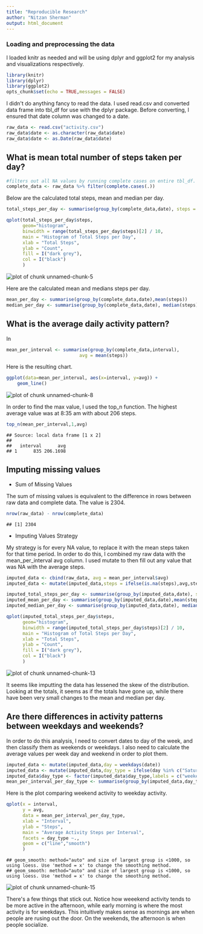 ```yaml
---
title: "Reproducible Research"
author: "Nitzan Sherman"
output: html_document
---
```


### Loading and preprocessing the data
I loaded knitr as needed and will be using dplyr and ggplot2 for my analysis and visualizations respectively.


```r
library(knitr)
library(dplyr)
library(ggplot2)
opts_chunk$set(echo = TRUE,messages = FALSE)
```

I didn't do anything fancy to read the data. I used read.csv and converted data frame into tbl_df for use with the dplyr package. Before converting, I ensured that date column was changed to a date.


```r
raw_data <- read.csv("activity.csv")
raw_data$date <- as.character(raw_data$date)
raw_data$date <- as.Date(raw_data$date)
```

## What is mean total number of steps taken per day?


```r
#filters out all NA values by running complete cases on entire tbl_df.
complete_data <- raw_data %>% filter(complete.cases(.))
```

Below are the calculated total steps, mean and median per day.

```r
total_steps_per_day <- summarise(group_by(complete_data,date), steps = sum(steps))
```


```r
qplot(total_steps_per_day$steps,
      geom="histogram",
      binwidth = range(total_steps_per_day$steps)[2] / 10,
      main = "Histogram of Total Steps per Day",
      xlab = "Total Steps",
      ylab = "Count",
      fill = I("dark grey"),
      col = I("black")
      )
```

![plot of chunk unnamed-chunk-5](figure/unnamed-chunk-5-1.png) 

Here are the calculated mean and medians steps per day.


```r
mean_per_day <- summarise(group_by(complete_data,date),mean(steps))
median_per_day <- summarise(group_by(complete_data,date), median(steps))
```


## What is the average daily activity pattern?

In


```r
mean_per_interval <- summarise(group_by(complete_data,interval), 
                           avg = mean(steps))
```

Here is the resulting chart.

```r
ggplot(data=mean_per_interval, aes(x=interval, y=avg)) +
    geom_line()
```

![plot of chunk unnamed-chunk-8](figure/unnamed-chunk-8-1.png) 

In order to find the max value, I used the top_n function. The highest average value was at 8:35 am with about 206 steps. 


```r
top_n(mean_per_interval,1,avg)
```

```
## Source: local data frame [1 x 2]
## 
##   interval      avg
## 1      835 206.1698
```

## Imputing missing values

* Sum of Missing Values

The sum of missing values is equivalent to the difference in rows between raw data and complete data. The value is 2304.


```r
nrow(raw_data) - nrow(complete_data)
```

```
## [1] 2304
```

* Imputing Values Strategy

My strategy is for every NA value, to replace it with the mean steps taken for that time period. In order to do this, I combined my raw data with the mean_per_interval avg column. I used mutate to then fill out any value that was NA with the average steps.



```r
imputed_data <- cbind(raw_data, avg = mean_per_interval$avg)
imputed_data <- mutate(imputed_data,steps = ifelse(is.na(steps),avg,steps))
```


```r
imputed_total_steps_per_day <- summarise(group_by(imputed_data,date), steps = sum(steps))
imputed_mean_per_day <- summarise(group_by(imputed_data,date),mean(steps))
imputed_median_per_day <- summarise(group_by(imputed_data,date), median(steps))
```



```r
qplot(imputed_total_steps_per_day$steps,
      geom="histogram",
      binwidth = range(imputed_total_steps_per_day$steps)[2] / 10,
      main = "Histogram of Total Steps per Day",
      xlab = "Total Steps",
      ylab = "Count",
      fill = I("dark grey"),
      col = I("black")
      )
```

![plot of chunk unnamed-chunk-13](figure/unnamed-chunk-13-1.png) 

It seems like imputting the data has lessened the skew of the distribution. Looking at the totals, it seems as if the totals have gone up, while there have been very small changes to the mean and median per day.


## Are there differences in activity patterns between weekdays and weekends?

In order to do this analysis, I need to convert dates to day of the week, and then classify them as weekends or weekdays. I also need to calculate the average values per week day and weekend in order to plot them.


```r
imputed_data <- mutate(imputed_data,day = weekdays(date))
imputed_data <- mutate(imputed_data,day_type = ifelse(day %in% c("Saturday","Sunday"),0,1))
imputed_data$day_type <- factor(imputed_data$day_type,labels = c("weekend","weekday"))
mean_per_interval_per_day_type <- summarise(group_by(imputed_data,day_type,interval),avg = mean(steps))
```

Here is the plot comparing weekend activity to weekday activity.

```r
qplot(x = interval,
      y = avg,
      data = mean_per_interval_per_day_type,
      xlab = "Interval",
      ylab = "Steps",
      main = "Average Activity Steps per Interval",
      facets = day_type ~.,
      geom = c("line","smooth")
      )
```

```
## geom_smooth: method="auto" and size of largest group is <1000, so using loess. Use 'method = x' to change the smoothing method.
## geom_smooth: method="auto" and size of largest group is <1000, so using loess. Use 'method = x' to change the smoothing method.
```

![plot of chunk unnamed-chunk-15](figure/unnamed-chunk-15-1.png) 

There's a few things that stick out. Notice how weeekend activity tends to be more active in the afternoon, while early morning is where the most activity is for weekdays. This intuitively makes sense as mornings are when people are rusing out the door. On the weekends, the afternoon is when people socialize.
